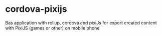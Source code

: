 # cordova-pixijs
Bas application with rollup, cordova and pixiJs for export created content with PixiJS (games or other) on mobile phone

